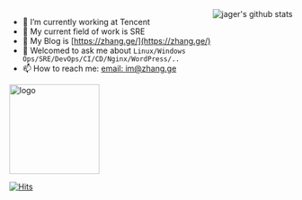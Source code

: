 <img align="right" src="https://github-readme-stats.vercel.app/api?username=jagerzhang&show_icons=true&theme=vue" alt="jager's github stats" />


- 🌈 I’m currently working at Tencent
- 🐳 My current field of work is SRE
- 🤔 My Blog is [https://zhang.ge/](https://zhang.ge/) 
- 💬 Welcomed to ask me about `Linux/Windows Ops/SRE/DevOps/CI/CD/Nginx/WordPress/..`
- 📫 How to reach me: [email: im@zhang.ge](im@zhang.ge)


<img src="https://github-profile-trophy.vercel.app/?username=jagerzhang&theme=flat&column=7&margin-w=10" alt="logo" height="160" align="center" />

[![Hits](https://hits.seeyoufarm.com/api/count/incr/badge.svg?url=https%3A%2F%2Fgithub.com%2Fjagerzhang%2Fflyer&count_bg=%2379C83D&title_bg=%23555555&icon=&icon_color=%23E7E7E7&title=hits&edge_flat=false)](https://hits.seeyoufarm.com)

<!--
**jagerzhang/jagerzhang** is a ✨ _special_ ✨ repository because its `README.md` (this file) appears on your GitHub profile.

Here are some ideas to get you started:

- 🔭 I’m currently working on ...
- 🌱 I’m currently learning ...
- 👯 I’m looking to collaborate on ...
- 🤔 I’m looking for help with ...
- 💬 Ask me about ...
- 📫 How to reach me: ...
- 😄 Pronouns: ...
- ⚡ Fun fact: ...

https://github.com/anuraghazra/github-readme-stats/blob/master/docs/readme_cn.md
https://rahuldkjain.github.io/gh-profile-readme-generator/
-->
